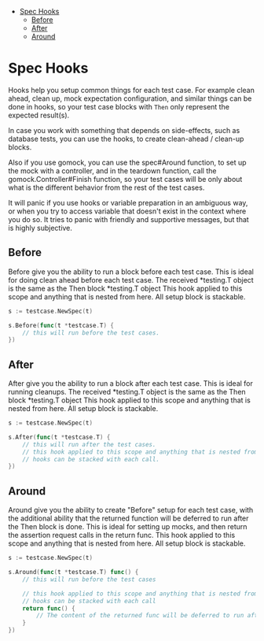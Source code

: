 <!-- START doctoc generated TOC please keep comment here to allow auto update -->
<!-- DON'T EDIT THIS SECTION, INSTEAD RE-RUN doctoc TO UPDATE -->


- [Spec Hooks](#spec-hooks)
  - [Before](#before)
  - [After](#after)
  - [Around](#around)

<!-- END doctoc generated TOC please keep comment here to allow auto update -->

# Spec Hooks

Hooks help you setup common things for each test case.
For example clean ahead, clean up, mock expectation configuration,
and similar things can be done in hooks,
so your test case blocks with `Then` only represent the expected result(s).

In case you work with something that depends on side-effects,
such as database tests, you can use the hooks,
to create clean-ahead / clean-up blocks.

Also if you use gomock, you can use the spec#Around function,
to set up the mock with a controller, and in the teardown function,
call the gomock.Controller#Finish function,
so your test cases will be only about
what is the different behavior from the rest of the test cases.

It will panic if you use hooks or variable preparation in an ambiguous way,
or when you try to access variable that doesn't exist in the context where you do so.
It tries to panic with friendly and supportive messages, but that is highly subjective.

## Before

Before give you the ability to run a block before each test case.
This is ideal for doing clean ahead before each test case.
The received *testing.T object is the same as the Then block *testing.T object
This hook applied to this scope and anything that is nested from here.
All setup block is stackable.

```go
s := testcase.NewSpec(t)

s.Before(func(t *testcase.T) {
    // this will run before the test cases.
})
```

## After

After give you the ability to run a block after each test case.
This is ideal for running cleanups.
The received *testing.T object is the same as the Then block *testing.T object
This hook applied to this scope and anything that is nested from here.
All setup block is stackable.

```go
s := testcase.NewSpec(t)

s.After(func(t *testcase.T) {
    // this will run after the test cases.
    // this hook applied to this scope and anything that is nested from here.
    // hooks can be stacked with each call.
})
```

## Around

Around give you the ability to create "Before" setup for each test case,
with the additional ability that the returned function will be deferred to run after the Then block is done.
This is ideal for setting up mocks, and then return the assertion request calls in the return func.
This hook applied to this scope and anything that is nested from here.
All setup block is stackable.

```go
s := testcase.NewSpec(t)

s.Around(func(t *testcase.T) func() {
    // this will run before the test cases

    // this hook applied to this scope and anything that is nested from here.
    // hooks can be stacked with each call
    return func() {
        // The content of the returned func will be deferred to run after the test cases.
    }
})
```
